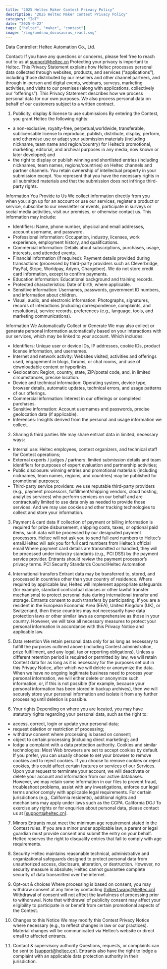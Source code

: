```yaml
---
title: "2025 Heltec Maker Contest Privacy Policy"
description: "2025 Heltec Maker Contest Privacy Policy"
category: "IoT"
date: "2025-9-22"
tags: ["heltec", "maker", "contest"]
image: "/img/undraw_docusaurus_react.svg"
---
```


Data Controller: Heltec Automation Co., Ltd. 

Contact:  If you have any questions or concerns, please feel free to reach out to us at support@heltec.cn
Protecting your privacy is important to Heltec. This Privacy Statement explains how Heltec processes personal data collected through websites, products, and services (“applications”), including those distributed by our resellers and other channel partners, and through in-person and digital events, webinars, surveys, marketing activities, and visits to our premises (along with applications, collectively our “offerings”). 
This Privacy Statement describes how we process personal data for our own purposes. We also process personal data on behalf of our customers subject to a written contract. 

<!-- truncate -->

1. Publicity, display & license to use submissions
By entering the Contest, you grant Heltec the following rights:
- a non-exclusive, royalty-free, perpetual,worldwide, transferable, sublicensable license to reproduce, publish, distribute, display, perform, and otherwise use or adapt your submission materials (including nickname, team name and region/country) for Heltec’s promotional, marketing, editorial, and archival purposes in any media, now known or later developed; and
- the right to display or publish winning and shortlisted entries (including nicknames, team names, regions/countries) on Heltec channels and partner channels.
You retain ownership of intellectual property in your submission except. You represent that you have the necessary rights in all submitted materials and that the submission does not infringe third-party rights.

Information You Provide to Us
 We collect information directly from you when you: sign up for an account or use our services, register a product or service, subscribe to our newsletter or events, participate in surveys or social media activities, visit our premises, or otherwise contact us. This information may include:
- Identifiers: Name, phone number, physical and email addresses, account username, and password.
- Professional information: Occupation, industry, licenses, work experience, employment history, and qualifications.
- Commercial information: Details about subscriptions, purchases, usage, interests, and attended events.
- Financial information (if required): Payment details provided during transactions (processed by third-party providers such as Cleverbridge, PayPal, Stripe, Worldpay, Adyen, Chargebee). We do not store credit card information, except to confirm payments.
- Education information: Educational background and training records.
- Protected characteristics: Date of birth, where applicable.
- Sensitive information: Usernames, passwords, government ID numbers, and information about children.
- Visual, audio, and electronic information: Photographs, signatures, records of interactions (including correspondence, complaints, and resolutions), service records, preferences (e.g., language, tools, and marketing communications).

Information We Automatically Collect or Generate
 We may also collect or generate personal information automatically based on your interactions with our services, which may be linked to your account.  Which includes:
- Identifiers: Unique user or device IDs, IP addresses, cookie IDs, product license information, and usernames.
- Internet and network activity: Websites visited, activities and offerings used, engagement in blogs, forums, or chat rooms, and use of downloadable content or hyperlinks.
- Geolocation: Region, country, state, ZIP/postal code, and, in limited circumstances, precise location.
- Device and technical information: Operating system, device type, browser details, automatic updates, technical errors, and usage patterns of our offerings.
- Commercial information: Interest in our offerings or completed purchases.
- Sensitive information: Account usernames and passwords, precise geolocation data (if applicable).
- Inferences: Insights derived from the personal and usage information we collect.

2. Sharing & third parties
We may share entrant data in limited, necessary ways:
- Internal use: Heltec employees, contest organizers, and technical staff for Contest operations;
- External experts / judges / partners: limited submission details and team identifiers for purposes of expert evaluation and partnership activities;
- Public disclosure: winning entries and promotional materials (including nicknames, team names, regions, and countries) may be published for promotional purposes;
- Third-party service providers: we use reputable third-party providers (e.g., payment processors, fulfillment/shipping vendors, cloud hosting, analytics services) who perform services on our behalf and are contractually limited to use data only as needed to provide those services. And we may use cookies and other tracking technologies to collect and store your information. 

3. Payment & card data
If collection of payment or billing information is required for prize disbursement, shipping costs, taxes, or optional paid items, such data will be processed by our designated payment processors. Heltec will not ask you to send full card numbers to Heltec’s email.Heltec will ask you for full card numbers from  Heltec’s official email Where payment card details are transmitted or handled, they will be processed under industry standards (e.g., PCI DSS) by the payment service provider. Entrants should review the payment processor’s privacy terms. PCI Security Standards CouncilHeltec Automation

4. International transfers
Entrant data may be transferred to, stored, and processed in countries other than your country of residence. Where required by applicable law, Heltec will implement appropriate safeguards (for example, standard contractual clauses or other lawful transfer mechanisms) to protect personal data during international transfer and storage. Entrants consent to such transfers by participating.
If you are a resident in the European Economic Area (EEA), United Kingdom (UK), or Switzerland, then these countries may not necessarily have data protection laws or other similar laws as comprehensive as those in your country. However, we will take all necessary measures to protect your personal information in accordance with this Privacy Notice and applicable law.

5. Data retention
We retain personal data only for as long as necessary to fulfill the purposes outlined above (including Contest administration, prize fulfillment, and any legal, tax or reporting obligations). Unless a different retention period is required or permitted by law, we will retain Contest data for as long as it is necessary for the purposes set out in this Privacy Notice, after which we will delete or anonymize the data.
When we have no ongoing legitimate business need to process your personal information, we will either delete or anonymize such information, or, if this is not possible (for example, because your personal information has been stored in backup archives), then we will securely store your personal information and isolate it from any further processing until deletion is possible.

6. Your rights
Depending on where you are located, you may have statutory rights regarding your personal data, such as the right to:
- access, correct, login or update your personal data;
- request deletion or restriction of processing;
- withdraw consent where processing is based on consent;
- object to certain processing (including direct marketing); and
- lodge a complaint with a data protection authority.
Cookies and similar technologies: Most Web browsers are set to accept cookies by default. If you prefer, you can usually choose to set your browser to remove cookies and to reject cookies. If you choose to remove cookies or reject cookies, this could affect certain features or services of our Services.
Upon your request to terminate your account, we will deactivate or delete your account and information from our active databases. However, we may retain some information in our files to prevent fraud, troubleshoot problems, assist with any investigations, enforce our legal terms and/or comply with applicable legal requirements.
For certain jurisdictions (e.g., California residents), additional rights and mechanisms may apply under laws such as the CCPA. California DOJ
To exercise any rights or for enquiries about personal data, please contact us at [support@heltec.cn]. 

7. Minors
Entrants must meet the minimum age requirement stated in the Contest rules. If you are a minor under applicable law, a parent or legal guardian must provide consent and submit the entry on your behalf. Heltec reserves the right to disqualify entries that fail to comply with age requirements.

8. Security
Heltec maintains reasonable technical, administrative and organizational safeguards designed to protect personal data from unauthorized access, disclosure, alteration, or destruction. However, no security measure is absolute; Heltec cannot guarantee complete security of data transmitted over the internet.

9. Opt-out & choices
Where processing is based on consent, you may withdraw consent at any time by contacting [hilbert.wang@heltec.cn]. Withdrawal of consent will not affect the lawfulness of processing prior to withdrawal. Note that withdrawal of publicity consent may affect your eligibility to participate in or benefit from certain promotional aspects of the Contest.

10. Changes to this Notice
We may modify this Contest Privacy Notice where necessary (e.g., to reflect changes in law or our practices). Material changes will be communicated via Heltec’s website or direct email to affected entrants.

11. Contact & supervisory authority
Questions, requests, or complaints can be sent to [support@heltec.cn]. Entrants also have the right to lodge a complaint with an applicable data protection authority in their jurisdiction.